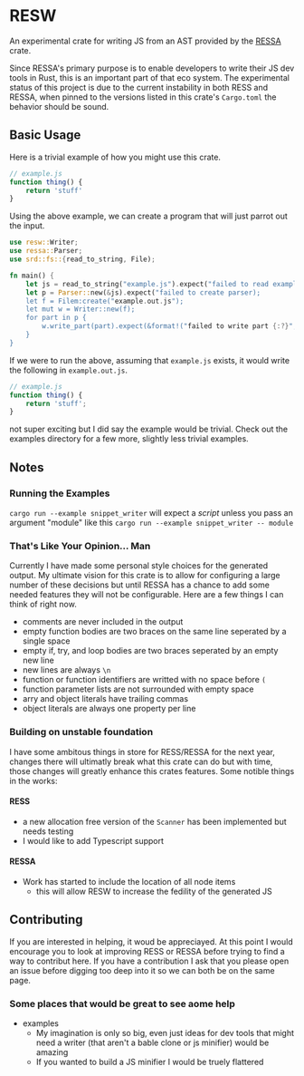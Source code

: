 # RESW
An experimental crate for writing JS from an AST provided by the [RESSA](https://github.com/freemasen/ressa) crate.

Since RESSA's primary purpose is to enable developers to write their JS dev tools in Rust, this is an important part of that eco system. The experimental status of this project is due to the current instability in both RESS and RESSA, when pinned to the versions listed in this crate's `Cargo.toml` the behavior should be sound.

## Basic Usage

Here is a trivial example of how you might use this crate.

```js
// example.js
function thing() {
    return 'stuff'
}

```

Using the above example, we can create a program that will just parrot out the input.

```rust
use resw::Writer;
use ressa::Parser;
use srd::fs::{read_to_string, File);

fn main() {
    let js = read_to_string("example.js").expect("failed to read example.js");
    let p = Parser::new(&js).expect("failed to create parser);
    let f = Filem:create("example.out.js");
    let mut w = Writer::new(f);
    for part in p {
        w.write_part(part).expect(&format!("failed to write part {:?}", part));
    }
}
```

If we were to run the above, assuming that `example.js` exists, it would write the following in `example.out.js`.

```js
// example.js
function thing() {
    return 'stuff';
}

```

not super exciting but I did say the example would be trivial. Check out the examples directory for a few more, slightly less trivial examples.

## Notes
### Running the Examples
`cargo run --example snippet_writer` will expect a _script_ unless you pass an argument "module" like this `cargo run --example snippet_writer -- module`

### That's Like Your Opinion... Man
Currently I have made some personal style choices for the generated output. My ultimate vision for this crate is to allow for configuring a large number of these decisions but until RESSA has a chance to add some needed features they will not be configurable. Here are a few things I can think of right now.

- comments are never included in the output
- empty function bodies are two braces on the same line seperated by a single space
- empty if, try, and loop bodies are two braces seperated by an empty new line
- new lines are always `\n`
- function or function identifiers are writted with no space before `(`
- function parameter lists are not surrounded with empty space
- arry and object literals have trailing commas
- object literals are always one property per line

### Building on unstable foundation
I have some ambitous things in store for RESS/RESSA for the next year, changes there will ultimatly break what this crate can do but with time, those changes will greatly enhance this crates features. Some notible things in the works:

#### RESS
- a new allocation free version of the `Scanner` has been implemented but needs testing
- I would like to add Typescript support

#### RESSA 
- Work has started to include the location of all node items
  - this will allow RESW to increase the fedility of the generated JS

## Contributing
If you are interested in helping, it woud be appreciayed. At this point I would encourage you to look at improving RESS or RESSA before trying to find a way to contribut here. If you have a contribution I ask that you please open an issue before digging too deep into it so we can both be on the same page. 

### Some places that would be great to see aome help
- examples
  - My imagination is only so big, even just ideas for dev tools that might need a writer (that aren't a bable clone or js minifier) would be amazing
  - If you wanted to build a JS minifier I would be truely flattered

